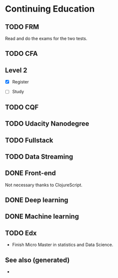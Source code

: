 # Continuing Education


## TODO FRM

Read and do the exams for the two tests.


## TODO CFA


## Level 2

-   [X] Register
-   [ ] Study


## TODO CQF


## TODO Udacity Nanodegree


## TODO Fullstack


## TODO Data Streaming


## DONE Front-end

Not necessary thanks to ClojureScript.


## DONE Deep learning


## DONE Machine learning


## TODO Edx

-   Finish Micro Master in statistics and Data Science.


## See also (generated)

-
